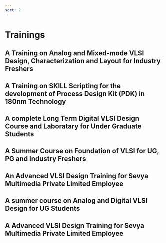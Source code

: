```yaml
---
sort: 2
---
```


# Trainings 

## A Training on Analog and Mixed-mode VLSI Design, Characterization and Layout for Industry Freshers



## A Training on SKILL Scripting for the development of Process Design Kit (PDK) in 180nm Technology

## A complete Long Term Digital VLSI Design Course and Laboratary for Under Graduate Students

## A Summer Course on Foundation of VLSI for UG, PG and Industry Freshers

## An Advanced VLSI Design Training for Sevya Multimedia Private Limited Employee

## A summer course on Analog and Digital VLSI Design for UG Students

## A Advanced VLSI Design Training for Sevya Multimedia Private Limited Employee 
